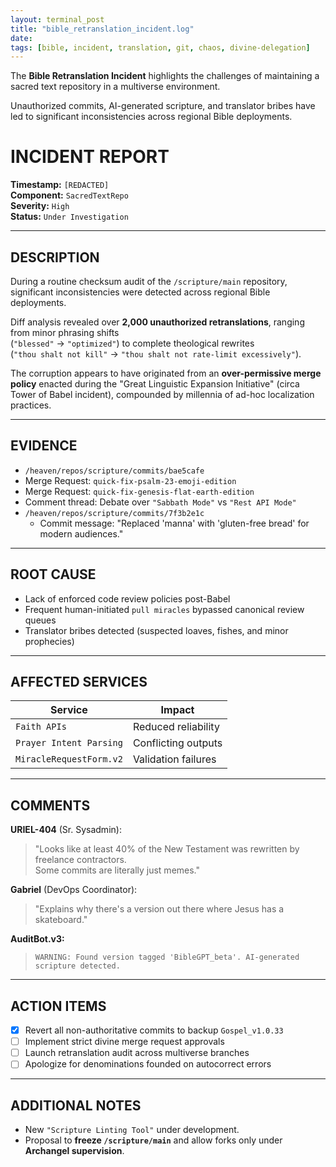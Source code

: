 ```yaml
---
layout: terminal_post
title: "bible_retranslation_incident.log"
date: 
tags: [bible, incident, translation, git, chaos, divine-delegation]
---
```


The **Bible Retranslation Incident** highlights the challenges of maintaining a sacred text repository in a multiverse environment. 

Unauthorized commits, AI-generated scripture, and translator bribes have led to significant inconsistencies across regional Bible deployments.

# INCIDENT REPORT

**Timestamp:** `[REDACTED]`  
**Component:** `SacredTextRepo`  
**Severity:** `High`  
**Status:** `Under Investigation`

---

## DESCRIPTION

During a routine checksum audit of the `/scripture/main` repository, significant inconsistencies were detected across regional Bible deployments.

Diff analysis revealed over **2,000 unauthorized retranslations**, ranging from minor phrasing shifts  
(`"blessed"` → `"optimized"`) to complete theological rewrites  
(`"thou shalt not kill"` → `"thou shalt not rate-limit excessively"`).

The corruption appears to have originated from an **over-permissive merge policy** enacted during the "Great Linguistic Expansion Initiative" (circa Tower of Babel incident), compounded by millennia of ad-hoc localization practices.

---

## EVIDENCE

- `/heaven/repos/scripture/commits/bae5cafe`
- Merge Request: `quick-fix-psalm-23-emoji-edition`
- Merge Request: `quick-fix-genesis-flat-earth-edition` 
- Comment thread: Debate over `"Sabbath Mode"` vs `"Rest API Mode"`
- `/heaven/repos/scripture/commits/7f3b2e1c`  
  - Commit message: "Replaced 'manna' with 'gluten-free bread' for modern audiences."

  
---

## ROOT CAUSE

- Lack of enforced code review policies post-Babel
- Frequent human-initiated `pull miracles` bypassed canonical review queues
- Translator bribes detected (suspected loaves, fishes, and minor prophecies)

---

## AFFECTED SERVICES

| Service                  | Impact                            |
| ------------------------- | --------------------------------- |
| `Faith APIs`              | Reduced reliability               |
| `Prayer Intent Parsing`   | Conflicting outputs               |
| `MiracleRequestForm.v2`   | Validation failures               |

---

## COMMENTS

**URIEL-404** (Sr. Sysadmin):  
> "Looks like at least 40% of the New Testament was rewritten by freelance contractors.  
> Some commits are literally just memes."

**Gabriel** (DevOps Coordinator):  
> "Explains why there's a version out there where Jesus has a skateboard."

**AuditBot.v3:**  
> `WARNING: Found version tagged 'BibleGPT_beta'. AI-generated scripture detected.`

---

## ACTION ITEMS

- [x] Revert all non-authoritative commits to backup `Gospel_v1.0.33`
- [ ] Implement strict divine merge request approvals
- [ ] Launch retranslation audit across multiverse branches
- [ ] Apologize for denominations founded on autocorrect errors

---

## ADDITIONAL NOTES

- New `"Scripture Linting Tool"` under development.
- Proposal to **freeze `/scripture/main`** and allow forks only under **Archangel supervision**.
